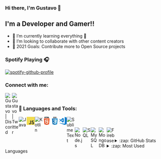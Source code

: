 ### Hi there, I'm Gustavo  👋


## I'm a Developer and Gamer!!

- 🌱 I’m currently learning everything 🤣
- 👯 I’m looking to collaborate with other content creators
- 🥅 2021 Goals: Contribute more to Open Source projects

### Spotify Playing 🎧

[![spotify-github-profile](https://spotify-github-profile.vercel.app/api/view?uid=tsclp5us0p2mmd41hoy1jda3g&cover_image=true&theme=novatorem)](https://spotify-github-profile.vercel.app/api/view?uid=tsclp5us0p2mmd41hoy1jda3g&redirect=true)


### Connect with me:

[<img align="left" alt="Gustavo | Discord" width="22px" target="_blank" src="https://cdn.jsdelivr.net/npm/simple-icons@v3/icons/discord.svg" />][discord]
[<img align="left" alt="Gustavo | Twitter" width="22px" src="https://cdn.jsdelivr.net/npm/simple-icons@v3/icons/twitter.svg" />][twitter]

<br />

### 🔨 Languages and Tools:
<img align="left" alt="Java" width="26px" src="https://miro.medium.com/max/8642/1*iIXOmGDzrtTJmdwbn7cGMw.png" />
<img align="left" alt="JavaScript" width="26px" src="https://raw.githubusercontent.com/github/explore/80688e429a7d4ef2fca1e82350fe8e3517d3494d/topics/javascript/javascript.png" />
<img align="left" alt="Kotlin" width="26px" src="https://encrypted-tbn0.gstatic.com/images?q=tbn:ANd9GcRhOOUadE8CU7mcYK8WBpU-LO3HUAOibAU3Jg&usqp=CAU" />
<img align="left" alt="HTML5" width="26px" src="https://raw.githubusercontent.com/github/explore/80688e429a7d4ef2fca1e82350fe8e3517d3494d/topics/html/html.png" />
<img align="left" alt="CSS3" width="26px" src="https://raw.githubusercontent.com/github/explore/80688e429a7d4ef2fca1e82350fe8e3517d3494d/topics/css/css.png" />
<img align="left" alt="Visual Studio Code" width="26px" src="https://raw.githubusercontent.com/github/explore/80688e429a7d4ef2fca1e82350fe8e3517d3494d/topics/visual-studio-code/visual-studio-code.png" />
<img align="left" alt="Sublime Text" width="26px" src="https://cdn.worldvectorlogo.com/logos/sublime-text.svg" />

<br />
<br />
<img align="left" alt="Node.js" width="26px" src="https://upload.wikimedia.org/wikipedia/commons/thumb/d/d9/Node.js_logo.svg/1200px-Node.js_logo.svg.png" />
<img align="left" alt="SQL" width="26px" src="https://desenvolvimentoaberto.files.wordpress.com/2016/11/logoazuresql.png" />
<img align="left" alt="MySQL" width="26px" src="http://lrodrigo.sgs.lncc.br/wp/wp-content/uploads/2017/11/mysql_hosting.png" />
<img align="left" alt="MongoDB" width="26px" src="https://appmasters.io/static/mongo-db-logo-cf626961400efe5ec74769616f083a37.png" />
<img align="left" alt="Firebase" width="26px" src="https://www.gstatic.com/devrel-devsite/prod/vbd0faab6c0701e17b2f66039dd03326fc0e1627ecbcddaec4cd383df8dda622c/firebase/images/touchicon-180.png" />

<br />
<br />

<details>
  <summary>:zap: GitHub Stats</summary>

  <img align="left" alt="Gustavo GitHub Stats" src="https://github-readme-stats.codestackr.vercel.app/api?username=SmartBR&count_private=true&show_icons=true&theme=dracula" />

</details> 

<details>
  <summary>:zap: Most Used Languages</summary>

  <img src="https://github-readme-stats-lake-nine.vercel.app/api/top-langs/?username=SmartBR&theme=dracula&layout=compact&langs_count=8" />

</details> 

<!-- # [instagram]: https://instagram.com/gustavx.02.10-->
[discord]: https://discord.com/users/784859994046201876
[twitter]: https://twitter.com/SmarttBR
